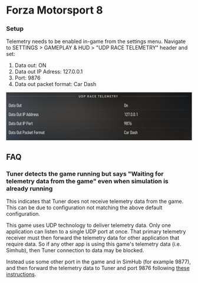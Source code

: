 # Forza Motorsport 8

### Setup

Telemetry needs to be enabled in-game from the settings menu. Navigate to  SETTINGS > GAMEPLAY & HUD > "UDP RACE TELEMETRY" header and set:

1. Data out: ON
2. Data out IP Adress: 127.0.0.1
3. Port: 9876
4. Data out packet format: Car Dash

![](assets/forza_telemetry.png)


## FAQ

### Tuner detects the game running but says "Waiting for telemetry data from the game" even when simulation is already running

This indicates that Tuner does not receive telemetry data from the game. This can be due to configuration not matching
the above default configuration.
 
This game uses UDP technology to deliver telemetry data. Only one application can listen to a single UDP port at once.
That primary telemetry receiver must then forward the telemetry data for other application that require data.
So if any other app is using this game's telemetry data (i.e. Simhub), then Tuner connection to data may be blocked.

Instead use some other port in the game and in SimHub (for example 9877),
and then forward the telemetry data to Tuner and port 9876 following [these instructions](https://github.com/SHWotever/SimHub/wiki/Sharing-UDP-data-with-other-applications).